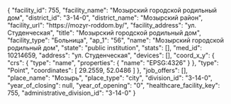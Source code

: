 {
    "facility_id": 755,
    "facility_name": "Мозырский городской родильный дом",
    "district_id": "3-14-0",
    "district_name": "Мозырский район",
    "facility_url": "https:\/\/mozyr-roddom.by\/",
    "facility_address": "ул. Студенческая",
    "title": "Мозырский городской родильный дом",
    "facility_type": "Больница",
    "ap_1": "56",
    "name": "Мозырский городской родильный дом",
    "state": "public institution",
    "stats": [],
    "med_id": 10214659,
    "address": "ул. Студенческая",
    "devices": [],
    "coord_x_y": {
        "crs": {
            "type": "name",
            "properties": {
                "name": "EPSG:4326"
            }
        },
        "type": "Point",
        "coordinates": [
            29.2559,
            52.0486
        ]
    },
    "job_offers": [],
    "place_name": "Мозырь",
    "place_type": "city",
    "division_id": "3-14-0",
    "year_of_closing": null,
    "year_of_opening": "0",
    "healthcare_facility_key": 755,
    "administrative_division_id": "3-14-0"
}